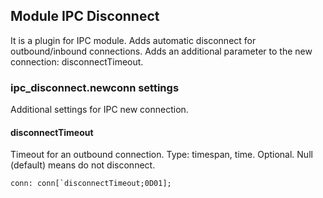 ## Module IPC Disconnect

It is a plugin for IPC module. Adds automatic disconnect for outbound/inbound connections. Adds an additional parameter to the new connection: disconnectTimeout.

### ipc_disconnect.newconn settings

Additional settings for IPC new connection.

#### disconnectTimeout

Timeout for an outbound connection. Type: timespan, time. Optional. Null (default) means do not disconnect.
```
conn: conn[`disconnectTimeout;0D01];
```